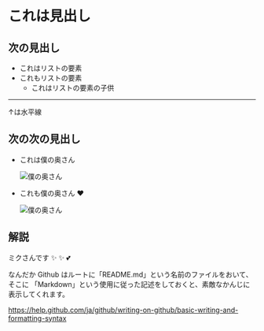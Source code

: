 # これは見出し

## 次の見出し

* これはリストの要素
* これもリストの要素
  * これはリストの要素の子供

---

↑は水平線

## 次の次の見出し

* これは僕の奥さん

    ![僕の奥さん](https://thumbs.gfycat.com/AcademicAffectionateFoal-max-1mb.gif)

* これも僕の奥さん :heart:

    ![僕の奥さん](https://i.pinimg.com/originals/22/89/c7/2289c76f1e75327a1b28eb348b38abcd.gif)

## 解説

ミクさんです :sparkles: :sparkles: :two_hearts: 

なんだか Github はルートに「README.md」という名前のファイルをおいて、そこに
「Markdown」という使用に従った記述をしておくと、素敵なかんじに表示してくれます。

https://help.github.com/ja/github/writing-on-github/basic-writing-and-formatting-syntax
